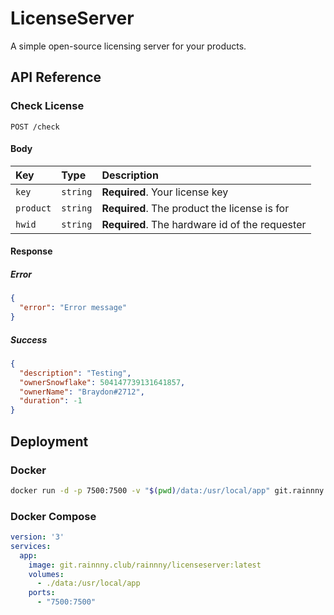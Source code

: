 # LicenseServer

A simple open-source licensing server for your products.

## API Reference

### Check License

```http
POST /check
```

#### Body

| Key       | Type     | Description                                    |
|:----------|:---------|:-----------------------------------------------|
| `key`     | `string` | **Required**. Your license key                 |
| `product` | `string` | **Required**. The product the license is for   |
| `hwid`    | `string` | **Required**. The hardware id of the requester |

#### Response

##### Error

```json
{
  "error": "Error message"
}
```

##### Success

```json
{
  "description": "Testing",
  "ownerSnowflake": 504147739131641857,
  "ownerName": "Braydon#2712",
  "duration": -1
}
```

## Deployment

### Docker

```bash
docker run -d -p 7500:7500 -v "$(pwd)/data:/usr/local/app" git.rainnny.club/rainnny/licenseserver:latest  
```

### Docker Compose

```yml
version: '3'
services:
  app:
    image: git.rainnny.club/rainnny/licenseserver:latest
    volumes:
      - ./data:/usr/local/app
    ports:
      - "7500:7500"
```